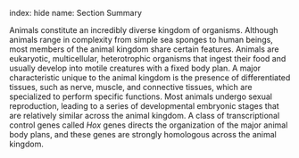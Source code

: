 index: hide
name: Section Summary

Animals constitute an incredibly diverse kingdom of organisms. Although animals range in complexity from simple sea sponges to human beings, most members of the animal kingdom share certain features. Animals are eukaryotic, multicellular, heterotrophic organisms that ingest their food and usually develop into motile creatures with a fixed body plan. A major characteristic unique to the animal kingdom is the presence of differentiated tissues, such as nerve, muscle, and connective tissues, which are specialized to perform specific functions. Most animals undergo sexual reproduction, leading to a series of developmental embryonic stages that are relatively similar across the animal kingdom. A class of transcriptional control genes called  *Hox* genes directs the organization of the major animal body plans, and these genes are strongly homologous across the animal kingdom.
